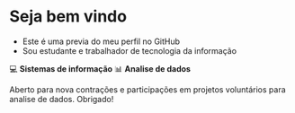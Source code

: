 # Seja bem vindo

 - Este é uma previa do meu perfil no GitHub
 - Sou estudante e trabalhador de tecnologia da informação 

💻 **Sistemas de informação**
📊 **Analise de dados**

Aberto para nova contrações e participações em projetos voluntários
para analise de dados. Obrigado!

